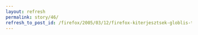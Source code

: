 ```yaml
---
layout: refresh
permalink: story/46/
refresh_to_post_id: /firefox/2005/03/12/firefox-kiterjesztsek-globlis-teleptse
---
```

